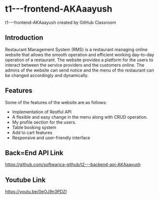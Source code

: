 # t1---frontend-AKAaayush
t1---frontend-AKAaayush created by GitHub Classroom

## Introduction
Restaurant Management System (RMS) is a restaurant managing online website that allows the smooth operation and efficient working day-to-day operation of a restaurant. The website provides a platform for the users to interact between the service providers and the customers online. The admins of the website can send notice and the menu of the restaurant can be changed accordingly and dynamically. 

## Features
Some of the features of the website are as follows:
*	Implementation of Restful API
*	A flexible and easy change in the menu along with CRUD operation.
*	My profile section for the users.
*	Table booking system
*	Add to cart features
*	Responsive and user-friendly interface

## Back=End API Link
https://github.com/softwarica-github/t2---backend-api-AKAaayush

## Youtube Link
https://youtu.be/0eOJ9n3PDZI
